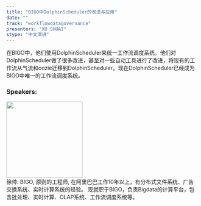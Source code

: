 ```yaml
---
title: "BIGO中DolphinScheduler的改进与应用"
date: "" 
track: "workflowdatagovernance"
presenters: "XU SHUAI"
stype: "中文演讲"
---
```

在BIGO中，他们使用DolphinScheduler来统一工作流调度系统。他们对DolphinScheduler做了很多改进，甚至对一些自动工具进行了改进，将现有的工作流从气流和oozie迁移到DolphinScheduler。现在DolphinScheduler已经成为BIGO中唯一的工作流调度系统。
 ### Speakers: 
 <img src="images/speaker/1062.png" width="200" /><br>徐帅: BIGO, 原则的工程师, 在阿里巴巴工作10年以上，有分布式文件系统、广告交换系统、实时计算系统的经验。
现就职于BIGO，负责Bigdata的计算平台，包含批处理、实时计算、OLAP系统、工作流调度系统等。
 